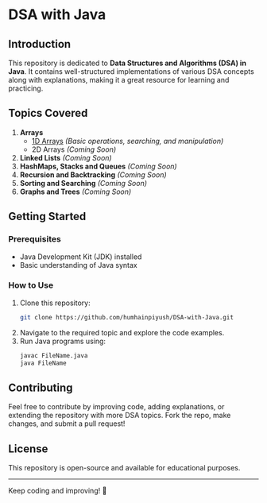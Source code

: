 # DSA with Java

## Introduction

This repository is dedicated to **Data Structures and Algorithms (DSA) in Java**. It contains well-structured implementations of various DSA concepts along with explanations, making it a great resource for learning and practicing.

## Topics Covered

1. **Arrays**
   - [1D Arrays](https://github.com/humhainpiyush/DSA-with-Java/tree/51ca44c28d980ff3f17aa41a213bd180adba9490/1D%20Array) *(Basic operations, searching, and manipulation)*
   - 2D Arrays *(Coming Soon)*
2. **Linked Lists** *(Coming Soon)*
3. **HashMaps, Stacks and Queues** *(Coming Soon)*
4. **Recursion and Backtracking** *(Coming Soon)*
5. **Sorting and Searching** *(Coming Soon)*
6. **Graphs and Trees** *(Coming Soon)*

## Getting Started

### Prerequisites

- Java Development Kit (JDK) installed
- Basic understanding of Java syntax

### How to Use

1. Clone this repository:
   ```bash
   git clone https://github.com/humhainpiyush/DSA-with-Java.git
   ```
2. Navigate to the required topic and explore the code examples.
3. Run Java programs using:
   ```bash
   javac FileName.java
   java FileName
   ```

## Contributing

Feel free to contribute by improving code, adding explanations, or extending the repository with more DSA topics. Fork the repo, make changes, and submit a pull request!

## License

This repository is open-source and available for educational purposes.

---

Keep coding and improving! 🚀


